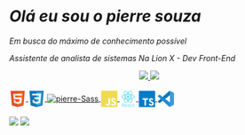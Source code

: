 # <i>Olá eu sou o pierre souza</i>
 <i>Em busca do máximo de conhecimento possível </i>

 <i>Assistente de analista de sistemas Na Lion X - Dev Front-End </i>
   
<div align="center">
  <a href="https://github.com/pierresouza">
  <img height="160em" src="https://github-readme-stats.vercel.app/api?username=pierresouza&show_icons=true&theme=dark&include_all_commits=true&count_private=true"/>
  <img height="160em" src="https://github-readme-stats.vercel.app/api/top-langs/?username=pierresouza&layout=compact&langs_count=7&theme=dark"/>
</div>
  <div style="display: inline_block"><br>
     <img align="center" alt="pierre-HTML" height="30" width="30" src="https://raw.githubusercontent.com/devicons/devicon/master/icons/html5/html5-original.svg">
     <img align="center" alt="pierre-CSS" height="30" width="30" src="https://raw.githubusercontent.com/devicons/devicon/master/icons/css3/css3-original.svg">
     <img align="center" alt="pierre-Sass" height="30" width=30" src="https://cdn.jsdelivr.net/gh/devicons/devicon/icons/sass/sass-original.svg">
     <img align="center" alt="pierre-JS" height="30" width="30" src="https://raw.githubusercontent.com/devicons/devicon/master/icons/javascript/javascript-plain.svg">
     <img align="center" alt="pierre-RJS" height="30" width="30" src="https://github.com/devicons/devicon/blob/master/icons/react/react-original-wordmark.svg">
     <img align="center" alt="pierre-TS" height="30" width="30" src="https://raw.githubusercontent.com/devicons/devicon/master/icons/typescript/typescript-plain.svg">
     <img align="center" alt="pierre-VSC" height="30" width="30" src="https://raw.githubusercontent.com/devicons/devicon/master/icons/vscode/vscode-original.svg">
  </div>
  <br>
  <a href = "mailto:herouserpierre@gmail.com"><img src="https://img.shields.io/badge/-Gmail-%23333?style=for-the-badge&logo=gmail&logoColor=orange" target="_blank"></a>
  <a href="https://www.linkedin.com/in/pierre-souza-45420217b/"><img src="https://img.shields.io/badge/-LinkedIn-%230077B5?style=for-the-badge&logo=linkedin&logoColor=white" target="_blank"></a> 
  
  
